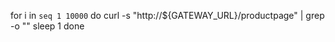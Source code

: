


for i in `seq 1 10000`
do
curl -s "http://${GATEWAY_URL}/productpage" | grep -o "<title>.*</title>"
sleep 1
done
